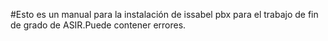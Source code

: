 
#Esto es un manual para la instalación de issabel pbx para el trabajo de fin de grado de ASIR.Puede contener errores.


